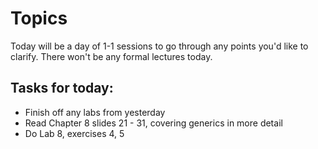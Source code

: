 # Topics
Today will be a day of 1-1 sessions to go through any points you'd like to clarify. There won't be any formal lectures today.

## Tasks for today:
* Finish off any labs from yesterday
* Read Chapter 8 slides 21 - 31, covering generics in more detail
* Do Lab 8, exercises 4, 5
